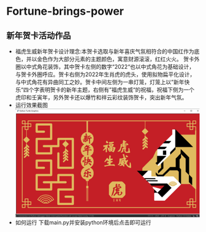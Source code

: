 # Fortune-brings-power
## 新年贺卡活动作品
- 福虎生威新年贺卡设计理念:本贺卡选取与新年喜庆气氛相符合的中国红作为底色，并以金色作为大部分元素的主题颜色，寓意财源滚滚，红红火火。
	贺卡外圈以中式角花装饰，其中贺卡左侧的数字“2022“也以中式角花为基础设计，与贺卡外圈呼应。贺卡右侧为2022年生肖虎的虎头，使用拟物扁平化设计，与中式角花有异曲同工之妙。贺卡中间左侧为一串灯笼，灯笼上以”新年快乐“四个字表明贺卡的新年主题，右侧有”福虎生威“的祝福，祝福下侧为一个虎印和壬寅年，另外贺卡还以爆竹和祥云彩纹装饰贺卡，突出新年气氛。
- 运行效果截图          
![image text](https://github.com/maicaoboy/Fortune-brings-power/blob/main/photo/screenshort.png)
- 如何运行
  下载main.py并安装python环境后点击即可运行

